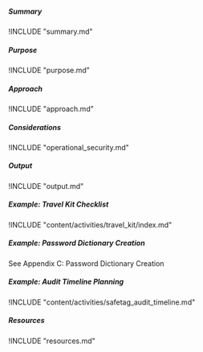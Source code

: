
##### Summary

!INCLUDE "summary.md"

##### Purpose

!INCLUDE "purpose.md"

##### Approach

!INCLUDE "approach.md"

##### Considerations

!INCLUDE "operational_security.md"

##### Output

!INCLUDE "output.md"

##### Example: Travel Kit Checklist

!INCLUDE "content/activities/travel_kit/index.md"

##### Example: Password Dictionary Creation

See Appendix C: Password Dictionary Creation

##### Example: Audit Timeline Planning

!INCLUDE "content/activities/safetag_audit_timeline.md"

##### Resources

!INCLUDE "resources.md"

